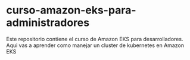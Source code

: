 # curso-amazon-eks-para-administradores
Este repositorio contiene el curso de Amazon EKS para desarrolladores. Aqui vas a aprender como manejar un cluster de kubernetes en Amazon EKS
